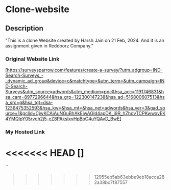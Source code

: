 # Clone-website

## Description 
"This is a clone Website created by Harsh Jain on 21 Feb, 2024.  And it is an assignment given in Reddoorz Company."

### Original Website Link 
[https://surveysparrow.com/features/create-a-survey/?utm_adgroup=IND-Search-Surveys_-_dynamic_ad_group&device=c&matchtype=&utm_term=&utm_campaign=IND-Search-Surveys&utm_source=adwords&utm_medium=ppc&hsa_acc=1191746831&hsa_cam=8977296644&hsa_grp=122300147238&hsa_ad=516800607513&hsa_src=g&hsa_tgt=dsa-1236475352593&hsa_kw=&hsa_mt=&hsa_net=adwords&hsa_ver=3&gad_source=1&gclid=CjwKCAiAuNGuBhAkEiwAGId4apDK_i9R_hZhdvTCPKwwxvEK4YMQlpY05rvdh2j5-eZ8PAksIxvHpBoC4uYQAvD_BwE]


### My Hosted Link
<<<<<<< HEAD
[]
=======
``
>>>>>>> 12955eb5ab63ebbe9eb18acca282a38bc7f87557
